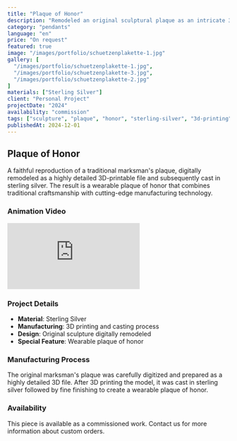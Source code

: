 ```yaml
---
title: "Plaque of Honor"
description: "Remodeled an original sculptural plaque as an intricate 3D-printable file, then cast in sterling silver and finished as a wearable plaque of honor."
category: "pendants"
language: "en"
price: "On request"
featured: true
image: "/images/portfolio/schuetzenplakette-1.jpg"
gallery: [
  "/images/portfolio/schuetzenplakette-1.jpg",
  "/images/portfolio/schuetzenplakette-3.jpg",
  "/images/portfolio/schuetzenplakette-2.jpg"
]
materials: ["Sterling Silver"]
client: "Personal Project"
projectDate: "2024"
availability: "commission"
tags: ["sculpture", "plaque", "honor", "sterling-silver", "3d-printing"]
publishedAt: 2024-12-01
---
```


## Plaque of Honor

A faithful reproduction of a traditional marksman's plaque, digitally remodeled as a highly detailed 3D-printable file and subsequently cast in sterling silver. The result is a wearable plaque of honor that combines traditional craftsmanship with cutting-edge manufacturing technology.

### Animation Video

<div class="mb-8 flex justify-center">
  <iframe 
    class="w-full max-w-sm aspect-[9/16] rounded-lg shadow-lg" 
    src="https://www.youtube.com/embed/PLoXu-trLcQ" 
    title="Plaque of Honor Animation" 
    loading="lazy"
    frameborder="0" 
    allow="web-share" 
    referrerpolicy="strict-origin-when-cross-origin" 
    allowfullscreen>
  </iframe>
</div>

### Project Details

- **Material**: Sterling Silver
- **Manufacturing**: 3D printing and casting process
- **Design**: Original sculpture digitally remodeled
- **Special Feature**: Wearable plaque of honor

### Manufacturing Process

The original marksman's plaque was carefully digitized and prepared as a highly detailed 3D file. After 3D printing the model, it was cast in sterling silver followed by fine finishing to create a wearable plaque of honor.

### Availability

This piece is available as a commissioned work. Contact us for more information about custom orders.